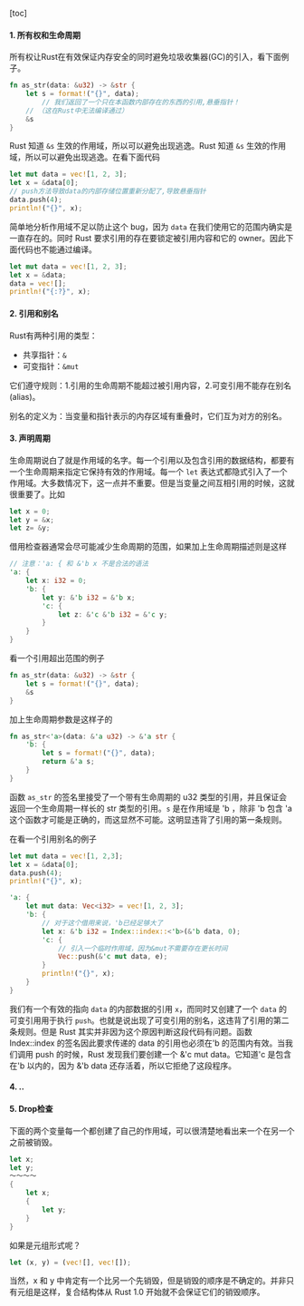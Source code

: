 [toc]

#### 1. 所有权和生命周期

所有权让Rust在有效保证内存安全的同时避免垃圾收集器(GC)的引入，看下面例子。

```rust
fn as_str(data: &u32) -> &str {
    let s = format!("{}", data);
		// 我们返回了一个只在本函数内部存在的东西的引用,悬垂指针！
    // （这在Rust中无法编译通过）
    &s
}
```

Rust 知道 `&s` 生效的作用域，所以可以避免出现逃逸。Rust 知道 `&s` 生效的作用域，所以可以避免出现逃逸。在看下面代码

```rust
let mut data = vec![1, 2, 3];
let x = &data[0];
// push方法导致data的内部存储位置重新分配了,导致悬垂指针
data.push(4);
println!("{}", x);
```

简单地分析作用域不足以防止这个 bug，因为 `data` 在我们使用它的范围内确实是一直存在的。同时 Rust 要求引用的存在要锁定被引用内容和它的 owner。因此下面代码也不能通过编译。

```rust
let mut data = vec![1, 2, 3];
let x = &data;
data = vec![];
println!("{:?}", x);
```

#### 2. 引用和别名

Rust有两种引用的类型：

- 共享指针：`&`
- 可变指针：`&mut`

它们遵守规则：1.引用的生命周期不能超过被引用内容，2.可变引用不能存在别名 (alias)。

别名的定义为：当变量和指针表示的内存区域有重叠时，它们互为对方的别名。

#### 3. 声明周期

生命周期说白了就是作用域的名字。每一个引用以及包含引用的数据结构，都要有一个生命周期来指定它保持有效的作用域。每一个 `let` 表达式都隐式引入了一个作用域。大多数情况下，这一点并不重要。但是当变量之间互相引用的时候，这就很重要了。比如

```rust
let x = 0;
let y = &x;
let z= &y;
```

借用检查器通常会尽可能减少生命周期的范围，如果加上生命周期描述则是这样

```rust
// 注意：'a: { 和 &'b x 不是合法的语法
'a: {
    let x: i32 = 0;
    'b: {
        let y: &'b i32 = &'b x;
        'c: {
            let z: &'c &'b i32 = &'c y;
        }
    }
}
```

看一个引用超出范围的例子

```rust
fn as_str(data: &u32) -> &str {
    let s = format!("{}", data);
    &s
}
```

加上生命周期参数是这样子的

```rust
fn as_str<'a>(data: &'a u32) -> &'a str {
    'b: {
        let s = format!("{}", data);
        return &'a s;
    }
}
```

函数 `as_str` 的签名里接受了一个带有生命周期的 u32 类型的引用，并且保证会返回一个生命周期一样长的 str 类型的引用。`s` 是在作用域是 'b ，除非 'b 包含 'a 这个函数才可能是正确的，而这显然不可能。这明显违背了引用的第一条规则。

在看一个引用别名的例子

```rust
let mut data = vec![1, 2,3];
let x = &data[0];
data.push(4);
println!("{}", x);

'a: {
    let mut data: Vec<i32> = vec![1, 2, 3];
    'b: {
        // 对于这个借用来说，'b已经足够大了
        let x: &'b i32 = Index::index::<'b>(&'b data, 0);
        'c: {
            // 引入一个临时作用域，因为&mut不需要存在更长时间
            Vec::push(&'c mut data, e);
        }
        println!("{}", x);
    }
}
```

我们有一个有效的指向 `data` 的内部数据的引用 `x`，而同时又创建了一个 `data` 的可变引用用于执行 `push`。也就是说出现了可变引用的别名，这违背了引用的第二条规则。但是 Rust 其实并非因为这个原因判断这段代码有问题。函数 Index::index 的签名因此要求传递的 data 的引用也必须在'b 的范围内有效。当我们调用 push 的时候，Rust 发现我们要创建一个 &'c mut data。它知道'c 是包含在'b 以内的，因为 &'b data 还存活着，所以它拒绝了这段程序。

#### 4. ..

#### 5. Drop检查

下面的两个变量每一个都创建了自己的作用域，可以很清楚地看出来一个在另一个之前被销毁。

```rust
let x;
let y;
～～～～
{
    let x;
    {
        let y;
    }
}
```

如果是元组形式呢？

```rust
let (x, y) = (vec![], vec![]);
```

当然，x 和 y 中肯定有一个比另一个先销毁，但是销毁的顺序是不确定的。并非只有元组是这样，复合结构体从 Rust 1.0 开始就不会保证它们的销毁顺序。

